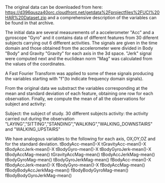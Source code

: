 The original data can be downloaded from here: https://d396qusza40orc.cloudfront.net/getdata%2Fprojectfiles%2FUCI%20HAR%20Dataset.zip
and a comprehensive description of the variables can be found in that archive.

The initial data are several measurements of a accelerometer "Acc" and a gyroscope "Gyro" and it contains data of different features from 30 diferent subjects carrying out 6 different activities. The signals are given in the time domain and those obtained from the accelerometer were divided in Body "Body" and Gravity "Gravity" for each axis in the 3d space. "Jerk" signal were computed next and the euclidean norm "Mag" was calculated from the values of the coordinates.

A Fast Fourier Transform was applied to some of these signals producing the variables starting with "f"(to indicate frequency domain signals). 

From the original data we substract the variables corresponding at the mean and standard deviation of each feature, obtaining one row for each observation. Finally, we compute the mean of all the observations for subject and activity:

Subject: the subject of study. 30 different subjects
activity: the activity carried out during the observation "LAYING","SITTING","STANDING","WALKING","WALKING_DOWNSTAIRS" and "WALKING_UPSTAIRS"

We have analogous variables to the following for each axis, OX,OY,OZ and for the standard deviation.
tBodyAcc-mean()-X
tGravityAcc-mean()-X
tBodyAccJerk-mean()-X
tBodyGyro-mean()-X
tBodyGyroJerk-mean()-X
tBodyAccMag-mean()
tGravityAccMag-mean()
tBodyAccJerkMag-mean()
tBodyGyroMag-mean()
tBodyGyroJerkMag-mean()
fBodyAcc-mean()-X
fBodyAccJerk-mean()-X
fBodyGyro-mean()-X
fBodyAccMag-mean()
fBodyBodyAccJerkMag-mean()
fBodyBodyGyroMag-mean()
fBodyBodyGyroJerkMag-mean()
